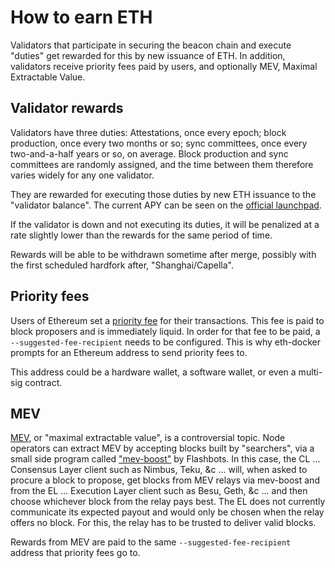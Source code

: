 # How to earn ETH

Validators that participate in securing the beacon chain and execute "duties" get rewarded for this by new issuance of ETH. In addition, validators receive priority fees paid by users, and optionally MEV, Maximal Extractable Value.

## Validator rewards

Validators have three duties: Attestations, once every epoch; block production, once every two months or so; sync committees, once every two-and-a-half years or so, on average. Block production and sync committees are randomly assigned, and the time between them therefore varies widely for any one validator.

They are rewarded for executing those duties by new ETH issuance to the "validator balance". The current APY can be seen on the [official launchpad](https://launchpad.ethereum.org/).

If the validator is down and not executing its duties, it will be penalized at a rate slightly lower than the rewards for the same period of time.

Rewards will be able to be withdrawn sometime after merge, possibly with the first scheduled hardfork after, "Shanghai/Capella".

## Priority fees

Users of Ethereum set a [priority fee](https://ethereum.org/en/developers/docs/gas/#priority-fee) for their transactions. This fee is paid to block proposers and is immediately liquid. In order for that fee to be paid, a `--suggested-fee-recipient` needs to be configured. This is why eth-docker prompts for an Ethereum address to send priority fees to.

This address could be a hardware wallet, a software wallet, or even a multi-sig contract.

## MEV

[MEV](https://ethereum.org/en/developers/docs/mev/), or "maximal extractable value", is a controversial topic. Node operators can extract MEV by accepting blocks built by "searchers", via a small side program called ["mev-boost"](https://ethresear.ch/t/mev-boost-merge-ready-flashbots-architecture/11177) by Flashbots. In this case, the CL ... Consensus Layer client such as Nimbus, Teku, \&c ... will, when asked to procure a block to propose, get blocks from MEV relays via mev-boost and from the EL ... Execution Layer client such as Besu, Geth, \&c ... and then choose whichever block from the relay pays best. The EL does not currently communicate its expected payout and would only be chosen when the relay offers no block. For this, the relay has to be trusted to deliver valid blocks.

Rewards from MEV are paid to the same `--suggested-fee-recipient` address that priority fees go to.
